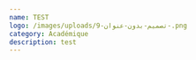 ```yaml
---
name: TEST
logo: /images/uploads/تصميم-بدون-عنوان-9-.png
category: Académique
description: test
---
```

